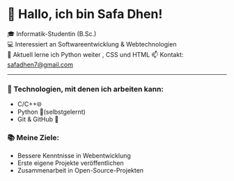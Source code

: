 # 👋 Hallo, ich bin Safa Dhen!

🎓 Informatik-Studentin (B.Sc.)  
💻 Interessiert an Softwareentwicklung & Webtechnologien  
🌱 Aktuell lerne ich Python weiter , CSS und HTML 
📫 Kontakt: safadhen7@gmail.com

---

### 🔧 Technologien, mit denen ich arbeiten kann:
- C/C++🌐
- Python 🐍(selbstgelernt)
- Git & GitHub 💾

### 📚 Meine Ziele:
- Bessere Kenntnisse in Webentwicklung
- Erste eigene Projekte veröffentlichen
- Zusammenarbeit in Open-Source-Projekten
